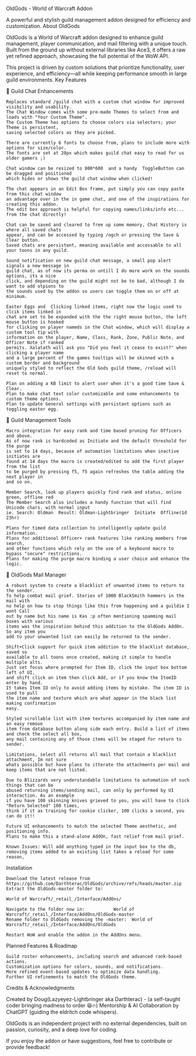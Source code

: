 OldGods - World of Warcraft Addon

A powerful and stylish guild management addon designed for efficiency and customization.
About OldGods

OldGods is a World of Warcraft addon designed to enhance guild management, player communication, and mail filtering with a unique touch. Built from the ground up without external libraries like Ace3, it offers a raw yet refined approach, showcasing the full potential of the WoW API.

This project is driven by custom solutions that prioritize functionality, user experience, and efficiency—all while keeping performance smooth in large guild environments.
Key Features

🔹 Guild Chat Enhancements

    Replaces standard /guild chat with a custom chat window for improved visibility and usability.
    The Chat Window comes with some pre-made Themes to select from and loads with "Your Custom Theme".
    The Custom Theme has options to choose colors via selectors; your Theme is persistent, 
    saving selected colors as they are picked. 
    
    There are currently 6 fonts to choose from, plans to include more with options for size/color.
    The fonts are set at 20px which makes guild chat easy to read for us older gamers ;)
    
    Chat window can be resized to 800*600  and a handy  ToggleButton can be dragged and positioned
    which hides or shows the guild chat window when clicked!
    
    The chat appears in an Edit Box frame, put simply you can copy paste from this chat window
    an advantage over in the in game chat, and one of the inspirations for creating this addon.
    The edit box approach is helpful for copying names/links/info etc... from the chat directly!
    
    Chat can be saved and cleared to free up some memory, Chat History is where all saved chats
    appear, and can be accessed by typing /ogch or pressing the Save & Clear button. 
    Saved chats are persistent, meaning available and accessable to all your toons in any guild.

    Sound notification on new guild chat message, a small pop alert signals a new message in
    guild chat, as of now its perma on untill I do more work on the sounds options, its a nice
    click, and depending on the guild might not be to bad, although I do want to add otpions to
    the sounds used by the addon so users can toggle them on or off at minimum.
    
    Easter Eggs and  Clicking linked items, right now the logic used to clcik items linked in 
    chat are set to be expanded with the the right mouse button, the left mouse button is hooked
    for clicking on player nameds in the Chat window, which will display a custom tool tip with
    information on the player, Name, Class, Rank, Zone, Public Note, and Officer Note if ranked
    permits. Xalatath will ask you "Did you feel it cease to exist?" when clicking a player name
    and a large percent of the games tooltips will be skinned with a custom border and background
    uniquely styled to reflect the Old Gods guild theme, /reload will reset to normal.
    
    Plan on adding a KB limit to alert user when it's a good time Save & Clear.
    Plan to make chat text color customizable and some enhancements to custom theme options.
    Plan to update General settings with persistant options such as toggling easter egg.

🔹 Guild Management Tools

    Macro integration for easy rank and time based pruning for Officers and above.
    As of now rank is hardcoded as Initiate and the default threshold for the purge
    is set to 14 days, because of automation limitations when inactive initiates are
    found at 14 days the macro is created/edited to add the first player from the list
    to be purged by pressing f5, f5 again refreshes the table adding the next player in
    and so on.
    
    Member Search, look up players quickly find rank and status, online green, offline red
    The Member Search also includes a handy function that will find Unicode chars. with normal input
    ie. Search: Oldman  Result: Öldman-Lightbringer  Initiate  Offline(1d 23hr)
    
    Plans for timed data collection to intelligently update guild information. 
    Plans for additional Officer+ rank features like ranking members from search, 
    and other functions which rely on the use of a keybound macro to bypass "secure" restrictions.
    Plans for making the purge macro binding a user choice and enhance the logic.

🔹 OldGods Mail Manager

    A robust system to create a blacklist of unwanted items to return to the sender.
    To help combat mail grief. Stories of 1000 BlackSmith hammers in the mail with 
    no help on how to stop things like this from happening and a guildie I wont Call
    out by name but his name is Kas :p often mentioning spamming mail boxes with various 
    items was the inspiration behind this addition to the OldGods AddOn. So any item you 
    add to your unwanted list can easily be returned to the sender.
    
    Shift+Click support for quick item addition to the blacklist database, saved so
    available to all toons once created, making it simple to handle multiple alts.
    Just set focus where prompted for Item ID, click the input box bottom left of UI,
    and shift click an item then click Add, or if you know the ItemID enter by hand.
    It takes Item ID only to avoid adding items by mistake. The item ID is used to pull
    the item name and texture which are what appear in the black list making confirmation
    easy.
    
    Styled scrollable list with item textures accompanied by item name and an easy remove 
    item from database button along side each entry. Build a list of items and check the select all box, 
    any mail containing any of those items will be staged for return to sender.
    
    Limitations, select all returns all mail that contain a blacklist attachment, Im not sure
    whats possible but have plans to itterate the attachments per mail and keep items that are not listed.
    
    Due to Blizzards very understandable limitations to automation of such things that can be 
    abused returning items/sending mail, can only by performed by UI interaction. As an example
    if you have 100 skinning knives grieved to you, you will have to click "Return Selected" 100 times, 
    think if it as training for cookie clicker, 100 clicks a second, you can do it!!
    
    Future UI enhancements to match the selected Theme aesthetic, and positioning info.
    Plans to make this a stand-alone AddOn, fast relief from mail grief.
    
    Known Issues: Will add anything typed in the input box to the db, 
    removing items added to an existing list takes a reload for some reason,

Installation

    Download the latest release from https://github.com/Darthterac/OldGods/archive/refs/heads/master.zip
    Extract the OldGods-master folder to:

    World of Warcraft/_retail_/Interface/AddOns/

    Navigate to the folder now in:           World of Warcraft/_retail_/Interface/AddOns/OldGods-master
    Rename folder to OldGods removing the -master:  World of Warcraft/_retail_/Interface/AddOns/OldGods
   
    Restart WoW and enable the addon in the AddOns menu.

Planned Features & Roadmap

    Guild roster enhancements, including search and advanced rank-based actions.
    Customization options for colors, sounds, and notifications.
    More refined event-based updates to optimize data handling.
    Further UI refinements to match the OldGods theme.

Credits & Acknowledgments

Created by Doug(Lazyeyez-Lightbringer aka Darthterac) - (a self-taught coder bringing madness to order 😆🔥)
Mentorship & AI Collaboration by ChatGPT (guiding the eldritch code whispers).

OldGods is an independent project with no external dependencies, built on passion, curiosity, and a deep love for coding.

If you enjoy the addon or have suggestions, feel free to contribute or provide feedback!
